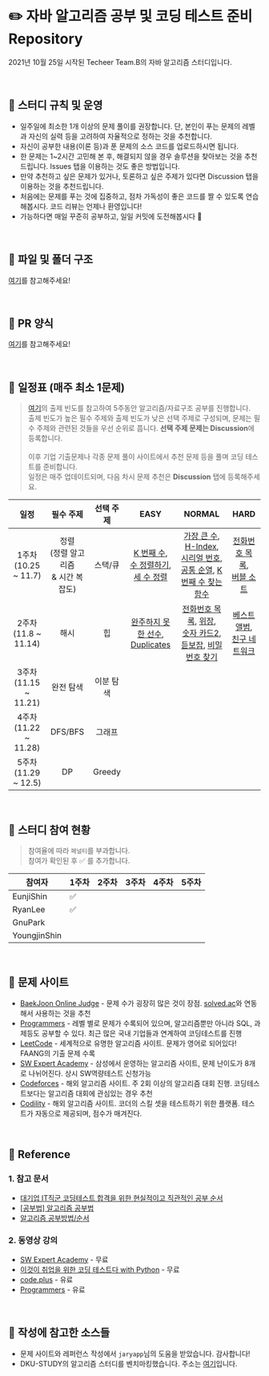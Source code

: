 # :pencil2: **자바 알고리즘 공부 및 코딩 테스트 준비 Repository**
2021년 10월 25일 시작된 Techeer Team.B의 자바 알고리즘 스터디입니다. 

<br>

## :closed_book: 스터디 규칙 및 운영
- 일주일에 최소한 1개 이상의 문제 풀이를 권장합니다. 단, 본인이 푸는 문제의 레벨과 자신의 실력 등을 고려하여 자율적으로 정하는 것을 추천합니다. 
- 자신이 공부한 내용(이론 등)과 푼 문제의 소스 코드를 업로드하시면 됩니다.
- 한 문제는 1~2시간 고민해 본 후, 해결되지 않을 경우 솔루션을 찾아보는 것을 추천드립니다. Issues 탭을 이용하는 것도 좋은 방법입니다.
- 만약 추천하고 싶은 문제가 있거나, 토론하고 싶은 주제가 있다면 Discussion 탭을 이용하는 것을 추천드립니다. 
- 처음에는 문제를 푸는 것에 집중하고, 점차 가독성이 좋은 코드를 짤 수 있도록 연습해봅시다. 코드 리뷰는 언제나 환영입니다!
- 가능하다면 매일 꾸준히 공부하고, 일일 커밋에 도전해봅시다 :seedling:	

<br>

## :orange_book: 파일 및 폴더 구조
[여기](https://github.com/TecheerB/Java_Algorithm/wiki/%ED%8C%8C%EC%9D%BC-%EB%B0%8F-%ED%8F%B4%EB%8D%94-%EA%B5%AC%EC%A1%B0)를 참고해주세요!

<br>

## :ledger: PR 양식 
[여기](https://github.com/TecheerB/Java_Algorithm/wiki/PR-%EC%96%91%EC%8B%9D)를 참고해주세요!

<br>

## 📆 일정표 (매주 최소 1문제)
> [여기](https://programmers.co.kr/learn/challenges )의 출제 빈도를 참고하여 5주동안 알고리즘/자료구조 공부를 진행합니다. <br>
> 출제 빈도가 높은 필수 주제와 출제 빈도가 낮은 선택 주제로 구성되며, 문제는 필수 주제와 관련된 것들을 우선 순위로 풉니다. **선택 주제 문제는 Discussion**에 등록합니다. <br>  
> 이후 기업 기출문제나 각종 문제 풀이 사이트에서 추천 문제 등을 풀며 코딩 테스트를 준비합니다. <br>
> 일정은 매주 업데이트되며, 다음 차시 문제 추천은 **Discussion** 탭에 등록해주세요. <br>

|일정|필수 주제|선택 주제|EASY|NORMAL|HARD|
|:-:|:-:|:-:|:-:|:-:|:-:|
|1주차 <br> (10.25 ~ 11.7)|정렬 <br> (정렬 알고리즘 <br> & 시간 복잡도)|스택/큐|[K 번째 수](https://programmers.co.kr/learn/courses/30/lessons/42748), <br> [수 정렬하기](https://www.acmicpc.net/problem/2750), [세 수 정렬](https://www.acmicpc.net/problem/2752)|[가장 큰 수](https://programmers.co.kr/learn/courses/30/lessons/42746), [H-Index](https://programmers.co.kr/learn/courses/30/lessons/42747), [시리얼 번호](https://www.acmicpc.net/problem/1431), <br> [공통 순열](https://www.acmicpc.net/problem/1622), [K번째 수 찾는 함수](https://www.acmicpc.net/problem/16455)|[전화번호 목록](https://www.acmicpc.net/problem/5052), <br> [버블 소트](https://www.acmicpc.net/problem/1377)|
|2주차 <br> (11.8 ~ 11.14)|해시|힙|[완주하지 못한 선수](https://programmers.co.kr/learn/courses/30/lessons/42576), <br> [Duplicates](https://www.acmicpc.net/problem/15098)|[전화번호 목록](https://programmers.co.kr/learn/courses/30/lessons/42577), [위장](https://programmers.co.kr/learn/courses/30/lessons/42578), <br> [숫자 카드2](https://www.acmicpc.net/problem/10816), [듣보잡](https://www.acmicpc.net/problem/1764), [비밀번호 찾기](https://www.acmicpc.net/problem/17219)|[베스트 앨범](https://programmers.co.kr/learn/courses/30/lessons/42579), <br> [친구 네트워크](https://www.acmicpc.net/problem/4195)|
|3주차 <br> (11.15 ~ 11.21)|완전 탐색|이분 탐색||||
|4주차 <br> (11.22 ~ 11.28)|DFS/BFS|그래프||||
|5주차 <br> (11.29 ~ 12.5)|DP|Greedy||||

<br>

## 📆 스터디 참여 현황
> 참여율에 따라 `페널티`를 부과합니다. <br>
> 참여가 확인된 후 :white_check_mark: 를 추가합니다. 

| 참여자 | 1주차 | 2주차 | 3주차 | 4주차 | 5주차 |
| --- | --- | --- | --- | --- | --- |
| EunjiShin |:white_check_mark:|||||
| RyanLee |:white_check_mark:|||||
| GnuPark ||||||
| YoungjinShin ||||||

<br>

## :green_book: 문제 사이트
* [BaekJoon Online Judge](https://www.acmicpc.net/) - 문제 수가 굉장히 많은 것이 장점. [solved.ac](https://solved.ac/problems/level)와 연동해서 사용하는 것을 추천
* [Programmers](https://programmers.co.kr/) - 레벨 별로 문제가 수록되어 있으며, 알고리즘뿐만 아니라 SQL, 과제등도 공부할 수 있다. 최근 많은 국내 기업들과 연계하여 코딩테스트를 진행
* [LeetCode](https://leetcode.com/) - 세계적으로 유명한 알고리즘 사이트. 문제가 영어로 되어있다! FAANG의 기출 문제 수록
* [SW Expert Academy](https://swexpertacademy.com/main/main.do) - 삼성에서 운영하는 알고리즘 사이트, 문제 난이도가 8개로 나뉘어진다. 상시 SW역량테스트 신청가능
* [Codeforces](https://codeforces.com/) - 해외 알고리즘 사이트. 주 2회 이상의 알고리즘 대회 진행. 코딩테스트보다는 알고리즘 대회에 관심있는 경우 추천
* [Codility](https://app.codility.com/) - 해외 알고리즘 사이트. 코더의 스킬 셋을 테스트하기 위한 플랫폼. 테스트가 자동으로 제공되며, 점수가 매겨진다. 

<br>

## :blue_book: Reference
  ### 1. 참고 문서
  * [대기업 IT직군 코딩테스트 합격을 위한 현실적이고 직관적인 공부 순서](https://www.youtube.com/watch?v=ukkLCl9yBvE)
  * [[공부법] 알고리즘 공부법](https://gmlwjd9405.github.io/2018/05/14/how-to-study-algorithms.html)
  * [알고리즘 공부방법/순서](https://baactree.tistory.com/14)

  ### 2. 동영상 강의
  * [SW Expert Academy](https://swexpertacademy.com/main/learn/course/courseList.do) - 무료
  * [이것이 취업을 위한 코딩 테스트다 with Python](https://www.youtube.com/playlist?list=PLRx0vPvlEmdBFBFOoK649FlEMouHISo8N) - 무료
  * [code.plus](https://code.plus/courses/1) - 유료
  * [Programmers](https://programmers.co.kr/learn?tag=%EC%95%8C%EA%B3%A0%EB%A6%AC%EC%A6%98) - 유료


<br>

## :notebook: 작성에 참고한 소스들
- 문제 사이트와 레퍼런스 작성에서 `jaryapp`님의 도움을 받았습니다. 감사합니다! 
- DKU-STUDY의 알고리즘 스터디를 벤치마킹했습니다. 주소는 [여기](https://github.com/DKU-STUDY/Algorithm)입니다. 
